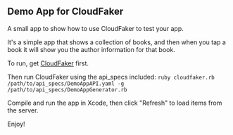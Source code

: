 ## Demo App for CloudFaker

A small app to show how to use CloudFaker to test your app.

It's a simple app that shows a collection of books, and then when you tap a book it will show you the author information for that book. 

To run, get [CloudFaker](https://github.com/divergio/CloudFaker "cloudfaker") first.

Then run CloudFaker using the api_specs included:
`ruby cloudfaker.rb /path/to/api_specs/DemoAppAPI.yaml -g /path/to/api_specs/DemoAppGenerator.rb`

Compile and run the app in Xcode, then click "Refresh" to load items from the server.

Enjoy!